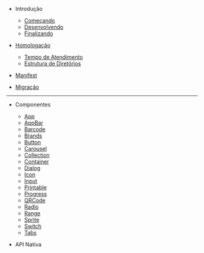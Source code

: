- Introdução

  - [Começando](content/introducao.md#Começando)
  - [Desenvolvendo](content/introducao.md#Desenvolvendo)
  - [Finalizando](content/introducao.md#Finalizando)

- [Homologação](content/homologacao.md#homologação)

  - [Tempo de Atendimento](content/homologacao.md#Tempo-de-atendimento)
  - [Estrutura de Diretórios](content/homologacao.md#estrutura-de-diretórios)

- [Manifest](content/manifest.md)
- [Migração](content/migracao.md)

<hr class="divider" />

- Componentes
  - [App](content/components/App.md)
  - [AppBar](content/components/AppBar.md)
  - [Barcode](content/components/Barcode.md)
  - [Brands](content/components/Brands.md)
  - [Button](content/components/Button.md)
  - [Carousel](content/components/Carousel.md)
  - [Collection](content/components/Collection.md)
  - [Container](content/components/Container.md)
  - [Dialog](content/components/Dialog.md)
  - [Icon](content/components/Icon.md)
  - [Input](content/components/Input.md)
  - [Printable](content/components/Printable.md)
  - [Progress](content/components/Progress.md)
  - [QRCode](content/components/QRCode.md)
  - [Radio](content/components/Radio.md)
  - [Range](content/components/Range.md)
  - [Sprite](content/components/Sprite.md)
  - [Switch](content/components/Switch.md)
  - [Tabs](content/components/Tabs.md)


- API Nativa